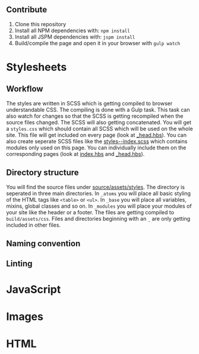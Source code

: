 Contribute
---
1. Clone this repository
1. Install all NPM dependencies with: `npm install`
1. Install all JSPM dependencies with: `jspm install`
1. Build/compile the page and open it in your browser with `gulp watch`

Stylesheets
===

Workflow
---
The styles are written in SCSS which is getting compiled to browser understandable CSS. The compiling is done with a Gulp task. This task can also watch for changes so that the SCSS is getting recompiled when the source files changed. The SCSS will also getting concatenated. You will get a `styles.css` which should contain all SCSS which will be used on the whole site. This file will get included on every page (look at [_head.hbs](./source/_partials/_head.hbs#L41)). You can also create seperate SCSS files like the [styles--index.scss](./source/assets/styles/styles--index.scss) which contains modules only used on this page. You can individually include them on the corresponding pages (look at [index.hbs](./source/index.hbs#L1) and [_head.hbs](./source/_partials/_head.hbs#L42)).

Directory structure
---
You will find the source files under [source/assets/styles](./source/assets/styles). The directory is seperated in three main directories. In `_atoms` you will place all basic styling of the HTML tags like `<table>` or `<ul>`. In `_base` you will place all variables, mixins, global classes and so on. In `_modules` you will place your modules of your site like the header or a footer. The files are getting compiled to `build/assets/css`. Files and directories beginning with an `_` are only getting included in other files.

Naming convention
---

Linting
---

JavaScript
===

Images
===

HTML
===
